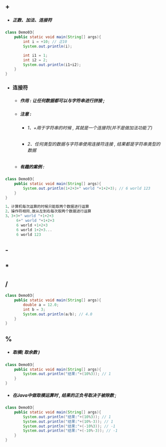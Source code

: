 ## +

* ##### 正数、加法、连接符

```java
class Demo03{
    public static void main(String[] args){
        int i = +10; // 正10
        System.out.println(i);

        int i1 = 1;
        int i2 = 2;
        System.out.println(i1+i2);
    }
}
```

* ### 连接符

  * ##### 作用 : 让任何数据都可以与字符串进行拼接 ;
  * ##### 注意 :

    * ###### 1、+用于字符串的时候 , 其就是一个连接符\(并不是做加法功能了\)
    * ###### 2、任何类型的数据与字符串使用连接符连接 , 结果都是字符串类型的数据
  * ##### 有趣的案例 :

```java
class Demo03{
    public static void main(String[] args){
        System.out.println(1+2+3+" world "+1+2+3); // 6 world 123
    }
}

1、计算机每次运算的时候只能取两个数据进行运算
2、操作符相同,故从左到右每次取两个数据进行运算
3、3+3+" world "+1+2+3
     6+" world "+1+2+3
     6 world +1+2+3
     6 world 1+2+3...
     6 world 123
```

## -

## \*

## /

```java
class Demo03{
    public static void main(String[] args){
        double a = 12.0;
        int b = 3;
        System.out.println(a/b); // 4.0
    }
}
```

## %

* ##### 取模\( 取余数 \)

```java
class Demo03{
    public static void main(String[] args){
        System.out.println("结果:"+(10%3)); // 1
    }
}
```

* ##### 在Java中做取模运算时 , 结果的正负号取决于被除数 ;

```java
class Demo03{
    public static void main(String[] args){
        System.out.println("结果:"+(10%3)); // 1
        System.out.println("结果:"+(10%-3)); // 1
        System.out.println("结果:"+(-10%3)); // -1
        System.out.println("结果:"+(-10%-3)); // -1
    }
}
```



